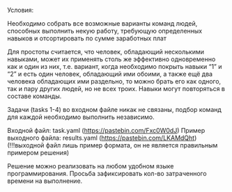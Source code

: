 Условия:

Необходимо собрать все возможные варианты команд людей, способных выполнить некую работу, 
требующую определенных навыков и отсортировать по сумме заработных плат

Для простоты считается, что человек, обладающий несколькими навыками, может их применять столь 
же эффективно одновременно как и один из них, т.е. вариант, когда необходимо покрыть навыки  “1” и “2” 
и есть один человек, обладающий ими обоими, а также ещё два человека обладающих ими раздельно, 
то можно брать его как одного, так и пару других людей, но не всех троих. 
Навыки могут повторяться в составе команды.

Задачи (tasks 1-4) во входном файле никак не связаны, подбор команд для каждой необходимо выполнить независимо. 

Входной файл: task.yaml (https://pastebin.com/Fxc0W0dJ)
Пример выходного файла: results.yaml (https://pastebin.com/LKAMdQht)   
(!!!выходной файл лишь пример формата, он не является правильным примером решения)

Решение можно реализовать на любом удобном языке программирования.
Просьба зафиксировать кол-во затраченного времени на выполнение.


